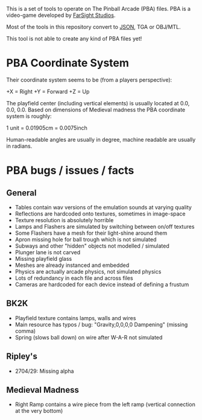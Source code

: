 This is a set of tools to operate on The Pinball Arcade (PBA) files.
PBA is a video-game developed by [FarSight Studios](http://farsightstudios.com/).

Most of the tools in this repository convert to [JSON](http://json.org), TGA or OBJ/MTL.

This tool is not able to create any kind of PBA files yet!

# PBA Coordinate System

Their coordinate system seems to be (from a players perspective):

  +X = Right
  +Y = Forward
  +Z = Up

The playfield center (including vertical elements) is usually located at 0.0, 0.0, 0.0.
Based on dimensions of Medieval madness the PBA coordinate system is roughly:

1 unit = 0.01905cm = 0.0075inch

Human-readable angles are usually in degree, machine readable are usually in radians.

# PBA bugs / issues / facts

## General
  - Tables contain wav versions of the emulation sounds at varying quality
  - Reflections are hardcoded onto textures, sometimes in image-space
  - Texture resolution is absolutely horrible
  - Lamps and Flashers are simulated by switching between on/off textures
  - Some Flashers have a mesh for their light-shine around them
  - Apron missing hole for ball trough which is not simulated
  - Subways and other "hidden" objects not modelled / simulated
  - Plunger lane is not carved
  - Missing playfield glass
  - Meshes are already instanced and embedded
  - Physics are actually arcade physics, not simulated physics
  - Lots of redundancy in each file and across files
  - Cameras are hardcoded for each device instead of defining a frustum

## BK2K
  - Playfield texture contains lamps, walls and wires
  - Main resource has typos / bug: "Gravity,0,0,0,0 Dampening" (missing comma)
  - Spring (slows ball down) on wire after W-A-R not simulated

## Ripley's
  - 2704/29: Missing alpha

## Medieval Madness
  - Right Ramp contains a wire piece from the left ramp (vertical connection at the very bottom)
